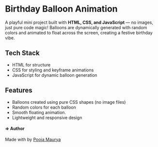 # Birthday Balloon Animation

A playful mini project built with **HTML, CSS, and JavaScript** — no images, just pure code magic! Balloons are dynamically generated with random colors and animated to float across the screen, creating a festive birthday vibe.

## Tech Stack
- HTML for structure
- CSS for styling and keyframe animations
- JavaScript for dynamic balloon generation

## Features
- Balloons created using pure CSS shapes (no image files)
- Random colors for each balloon
- Smooth floating animation.
- Lightweight and responsive design



#### => Author
Made with by [Pooja Maurya](https://github.com/maurya-pooja)
